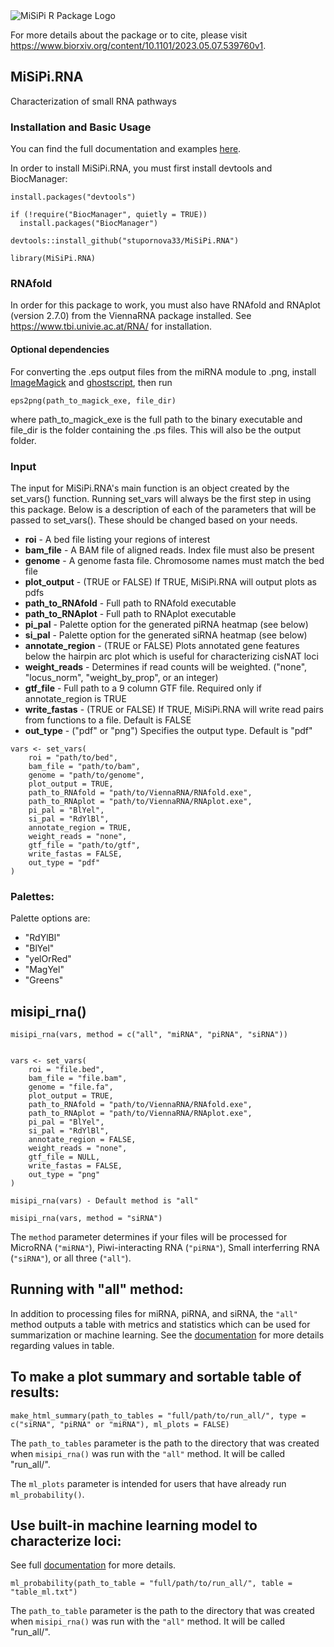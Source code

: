 <picture>
  <source media="(prefers-color-scheme: dark)" srcset="https://github.com/stupornova33/MiSiPi.RNA/assets/49455915/0f2caeae-12d2-4e87-9b85-44f568a1c44e">
  <source media="(prefers-color-scheme: light)" srcset="https://user-images.githubusercontent.com/63005660/236967995-82baabed-6ebf-45e1-a2d2-7e5ab27451a2.png">
  <img alt="MiSiPi R Package Logo" src="https://user-images.githubusercontent.com/63005660/236967995-82baabed-6ebf-45e1-a2d2-7e5ab27451a2.png">
</picture>

For more details about the package or to cite, please visit https://www.biorxiv.org/content/10.1101/2023.05.07.539760v1.

## MiSiPi.RNA
Characterization of small RNA pathways

### Installation and Basic Usage
You can find the full documentation and examples [here](https://github.com/stupornova33/MiSiPi.RNA/blob/main/documentation/Documentation.html).

In order to install MiSiPi.RNA, you must first install devtools and BiocManager:

```
install.packages("devtools")

if (!require("BiocManager", quietly = TRUE))
  install.packages("BiocManager")
  
devtools::install_github("stupornova33/MiSiPi.RNA")

library(MiSiPi.RNA)

```

### RNAfold
In order for this package to work, you must also have RNAfold and RNAplot (version 2.7.0) from the ViennaRNA
package installed. See https://www.tbi.univie.ac.at/RNA/ for installation.

#### Optional dependencies 
For converting the .eps output files from the miRNA module to .png, install [ImageMagick](https://imagemagick.org/index.php) and [ghostscript](https://www.ghostscript.com/), 
then run 
```
eps2png(path_to_magick_exe, file_dir)
```
where path_to_magick_exe is the full path to the binary executable and file_dir is the folder containing the .ps files. This will also be the output folder.

### Input
The input for MiSiPi.RNA's main function is an object created by the set_vars() function. Running set_vars will always be the first step in using this package. Below is a description of each of the parameters that will be passed to set_vars(). These should be changed based on your needs.

- **roi**             - A bed file listing your regions of interest
- **bam_file**        - A BAM file of aligned reads. Index file must also be present
- **genome**          - A genome fasta file. Chromosome names must match the bed file
- **plot_output**     - (TRUE or FALSE) If TRUE, MiSiPi.RNA will output plots as pdfs
- **path_to_RNAfold** - Full path to RNAfold executable
- **path_to_RNAplot** - Full path to RNAplot executable
- **pi_pal**          - Palette option for the generated piRNA heatmap (see below)
- **si_pal**          - Palette option for the generated siRNA heatmap (see below)
- **annotate_region** - (TRUE or FALSE) Plots annotated gene features below the hairpin arc plot which is useful for characterizing cisNAT loci
- **weight_reads**    - Determines if read counts will be weighted. ("none", "locus_norm", "weight_by_prop", or an integer) 
- **gtf_file**        - Full path to a 9 column GTF file. Required only if annotate_region is TRUE
- **write_fastas**    - (TRUE or FALSE) If TRUE, MiSiPi.RNA will write read pairs from functions to a file. Default is FALSE
- **out_type**        - ("pdf" or "png") Specifies the output type. Default is "pdf"


```
vars <- set_vars(
    roi = "path/to/bed",
    bam_file = "path/to/bam", 
    genome = "path/to/genome",
    plot_output = TRUE, 
    path_to_RNAfold = "path/to/ViennaRNA/RNAfold.exe",
    path_to_RNAplot = "path/to/ViennaRNA/RNAplot.exe",
    pi_pal = "BlYel",
    si_pal = "RdYlBl",
    annotate_region = TRUE,
    weight_reads = "none",
    gtf_file = "path/to/gtf",
    write_fastas = FALSE,
    out_type = "pdf"
)

```

### Palettes:
Palette options are:
- "RdYlBl"
- "BlYel"
- "yelOrRed"
- "MagYel"
- "Greens"

## misipi_rna()

```
misipi_rna(vars, method = c("all", "miRNA", "piRNA", "siRNA"))


vars <- set_vars(
    roi = "file.bed",
    bam_file = "file.bam",
    genome = "file.fa",
    plot_output = TRUE,
    path_to_RNAfold = "path/to/ViennaRNA/RNAfold.exe",
    path_to_RNAplot = "path/to/ViennaRNA/RNAplot.exe",
    pi_pal = "BlYel",
    si_pal = "RdYlBl",
    annotate_region = FALSE,
    weight_reads = "none",
    gtf_file = NULL,
    write_fastas = FALSE,
    out_type = "png"
)

misipi_rna(vars) - Default method is "all"

misipi_rna(vars, method = "siRNA")

```

The ```method``` parameter determines if your files will be processed for MicroRNA (```"miRNA"```), Piwi-interacting RNA (```"piRNA"```), Small interferring RNA (```"siRNA"```), or all three (```"all"```).

## Running with "all" method:
In addition to processing files for miRNA, piRNA, and siRNA, the ```"all"``` method outputs a table with metrics and statistics which can be used for summarization or machine learning. See the [documentation](https://github.com/stupornova33/MiSiPi.RNA/blob/main/documentation/Documentation.html) for more details regarding values in table.




## To make a plot summary and sortable table of results:

```
make_html_summary(path_to_tables = "full/path/to/run_all/", type = c("siRNA", "piRNA" or "miRNA"), ml_plots = FALSE)
```
The ```path_to_tables``` parameter is the path to the directory that was created when ```misipi_rna()``` was run with the ```"all"``` method. It will be called "run_all/".

The ```ml_plots``` parameter is intended for users that have already run ```ml_probability()```.

## Use built-in machine learning model to characterize loci:
See full [documentation](https://github.com/stupornova33/MiSiPi.RNA/blob/main/documentation/Documentation.html) for more details. 

```
ml_probability(path_to_table = "full/path/to/run_all/", table = "table_ml.txt")
```
The ```path_to_table``` parameter is the path to the directory that was created when ```misipi_rna()``` was run with the ```"all"``` method. It will be called "run_all/".




